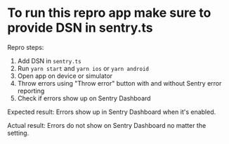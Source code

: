 # To run this repro app make sure to provide DSN in sentry.ts

Repro steps:
1. Add DSN in `sentry.ts`
2. Run `yarn start` and `yarn ios` or `yarn android`
3. Open app on device or simulator
4. Throw errors using "Throw error" button with and without Sentry error reporting
5. Check if errors show up on Sentry Dashboard

Expected result:
Errors show up in Sentry Dashboard when it's enabled.

Actual result: 
Errors do not show on Sentry Dashboard no matter the setting.

